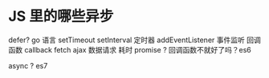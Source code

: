 # JS 里的哪些异步

defer? go 语言
setTimeout setInterval 定时器
addEventListener  事件监听
回调函数 callback
fetch ajax   数据请求  耗时
promise ? 回调函数不就好了吗？es6

async ? es7